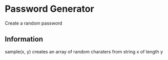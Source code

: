 # Password Generator

Create a random password

## Information

sample(x, y) creates an array of random charaters from string x of length y